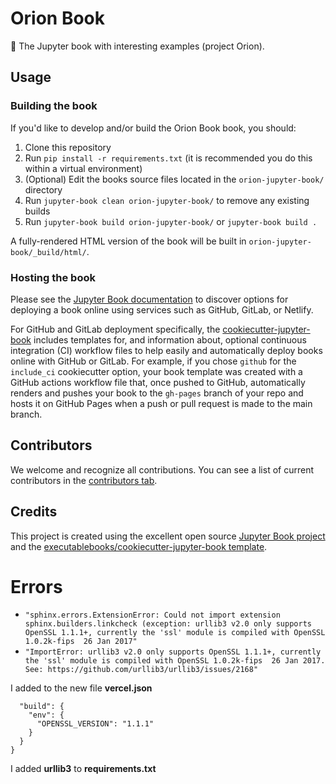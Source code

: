 # Orion Book

🌱 The Jupyter book with interesting examples (project Orion).

## Usage

### Building the book

If you'd like to develop and/or build the Orion Book book, you should:

1. Clone this repository
2. Run `pip install -r requirements.txt` (it is recommended you do this within a virtual environment)
3. (Optional) Edit the books source files located in the `orion-jupyter-book/` directory
4. Run `jupyter-book clean orion-jupyter-book/` to remove any existing builds
5. Run `jupyter-book build orion-jupyter-book/` or `jupyter-book build .`

A fully-rendered HTML version of the book will be built in `orion-jupyter-book/_build/html/`.

### Hosting the book

Please see the [Jupyter Book documentation](https://jupyterbook.org/publish/web.html) to discover options for deploying a book online using services such as GitHub, GitLab, or Netlify.

For GitHub and GitLab deployment specifically, the [cookiecutter-jupyter-book](https://github.com/executablebooks/cookiecutter-jupyter-book) includes templates for, and information about, optional continuous integration (CI) workflow files to help easily and automatically deploy books online with GitHub or GitLab. For example, if you chose `github` for the `include_ci` cookiecutter option, your book template was created with a GitHub actions workflow file that, once pushed to GitHub, automatically renders and pushes your book to the `gh-pages` branch of your repo and hosts it on GitHub Pages when a push or pull request is made to the main branch.

## Contributors

We welcome and recognize all contributions. You can see a list of current contributors in the [contributors tab](https://github.com/mwitomski-official/orion-jupyter-book/graphs/contributors).

## Credits

This project is created using the excellent open source [Jupyter Book project](https://jupyterbook.org/) and the [executablebooks/cookiecutter-jupyter-book template](https://github.com/executablebooks/cookiecutter-jupyter-book).

# Errors

- `"sphinx.errors.ExtensionError: Could not import extension sphinx.builders.linkcheck (exception: urllib3 v2.0 only supports OpenSSL 1.1.1+, currently the 'ssl' module is compiled with OpenSSL 1.0.2k-fips  26 Jan 2017"`
- `"ImportError: urllib3 v2.0 only supports OpenSSL 1.1.1+, currently the 'ssl' module is compiled with OpenSSL 1.0.2k-fips  26 Jan 2017. See: https://github.com/urllib3/urllib3/issues/2168"`

I added to the new file **vercel.json**

```{
  "build": {
    "env": {
      "OPENSSL_VERSION": "1.1.1"
    }
  }
}
```

I added **urllib3** to **requirements.txt**

